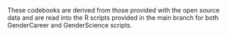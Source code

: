 These codebooks are derived from those provided with the open source data and are read into the R scripts provided in the main branch for both GenderCareer and GenderScience scripts.
